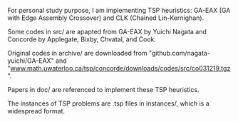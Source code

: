 For personal study purpose, I am implementing TSP heuristics:
GA-EAX (GA with Edge Assembly Crossover) and CLK (Chained Lin-Kernighan).

Some codes in src/ are apapted from GA-EAX by Yuichi Nagata
and Concorde by Applegate, Bixby, Chvatal, and Cook.

Original codes in archive/ are downloaded from "github.com/nagata-yuichi/GA-EAX"
and "www.math.uwaterloo.ca/tsp/concorde/downloads/codes/src/co031219.tgz".

Papers in doc/ are referenced to implement these TSP heuristics.

The instances of TSP problems are .tsp files in instances/, which is a widespread format.

